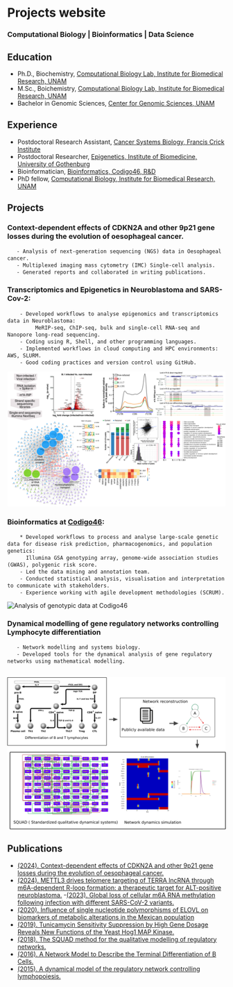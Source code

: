 # Projects website
### Computational Biology | Bioinformatics | Data Science

## Education
* Ph.D., Biochemistry, [Computational Biology Lab, Institute for Biomedical Research, UNAM](https://www.linkedin.com/in/dr-luis-mendoza)
* M.Sc., Boichemistry, [Computational Biology Lab, Institute for Biomedical Research, UNAM](https://www.linkedin.com/in/dr-luis-mendoza)
* Bachelor in Genomic Sciences, [Center for Genomic Sciences, UNAM](https://www.ccg.unam.mx/en/about/)

## Experience
* Postdoctoral Research Assistant, [Cancer Systems Biology, Francis Crick Institute](https://www.crick.ac.uk/research/labs/francesca-ciccarelli)
* Postdoctoral Researcher, [Epigenetics, Institute of Biomedicine, University of Gothenburg](https://www.gu.se/en/research/tanmoy-mondal)
* Bioinformatician, [Bioinformatics, Codigo46, R&D](http://linkedin.com/company/codigo46/)
* PhD fellow, [Computational Biology, Institute for Biomedical Research, UNAM](https://www.linkedin.com/in/dr-luis-mendoza)

## Projects
### Context-dependent effects of CDKN2A and other 9p21 gene losses during the evolution of oesophageal cancer.
```
   - Analysis of next-generation sequencing (NGS) data in Oesophageal cancer.
   - Multiplexed imaging mass cytometry (IMC) Single-cell analysis.
   - Generated reports and collaborated in writing publications.
```
### Transcriptomics and Epigenetics in Neuroblastoma and SARS-Cov-2:
```
    - Developed workflows to analyse epigenomics and transcriptomics data in Neuroblastoma:
         MeRIP-seq, ChIP-seq, bulk and single-cell RNA-seq and Nanopore long-read sequencing.
    - Coding using R, Shell, and other programming languages. 
    - Implemented workflows in cloud computing and HPC environments: AWS, SLURM.
    - Good coding practices and version control using GitHub.
```

![Analysis of SARS-Cov-2](/images/cov2_workflow.png)


### Bioinformatics at [Codigo46](http://linkedin.com/company/codigo46/): 
```
    * Developed workflows to process and analyse large-scale genetic data for disease risk prediction, pharmacogenomics, and population genetics: 
      Illumina GSA genotyping array, genome-wide association studies (GWAS), polygenic risk score.
    - Led the data mining and annotation team.
    - Conducted statistical analysis, visualisation and interpretation to communicate with stakeholders.
    - Experience working with agile development methodologies (SCRUM).
```
![Analysis of genotypic data at Codigo46](/images/codigo46_workflow.png)

### Dynamical modelling of gene regulatory networks controlling Lymphocyte differentiation
```
   - Network modelling and systems biology. 
   - Developed tools for the dynamical analysis of gene regulatory networks using mathematical modelling.
       
```
![Dynamical modeling of gene regulatory networks controlling Lymphocyte differentiation](/images/network_workflow.png)

## Publications
- [(2024). Context-dependent effects of CDKN2A and other 9p21 gene losses during the evolution of oesophageal cancer.](https://www.biorxiv.org/content/10.1101/2024.01.24.576991v1)
- [(2024). METTL3 drives telomere targeting of TERRA lncRNA through m6A-dependent R-loop formation: a therapeutic target for ALT-positive neuroblastoma.]( https://doi.org/10.1093/nar/gkad1242)
-[(2023). Global loss of cellular m6A RNA methylation following infection with different SARS-CoV-2 variants.](https://www.genome.org/cgi/doi/10.1101/gr.276407.12)
- [(2020). Influence of single nucleotide polymorphisms of ELOVL on biomarkers of metabolic alterations in the Mexican population](https://doi.org/10.3390/nu12113389)
- [(2019). Tunicamycin Sensitivity Suppression by High Gene Dosage Reveals New Functions of the Yeast Hog1 MAP Kinase.](https://doi.org/10.3390/cells8070710)
- [(2018). The SQUAD method for the qualitative modelling of regulatory networks.](https://doi.org/10.1007/978-1-4939-8618-7_9)
- [(2016). A Network Model to Describe the Terminal Differentiation of B Cells.](https://doi.org/10.1371/journal.pcbi.1004696)
- [(2015). A dynamical model of the regulatory network controlling lymphopoiesis.](https://doi.org/10.1016/j.biosystems.2015.09.004)
